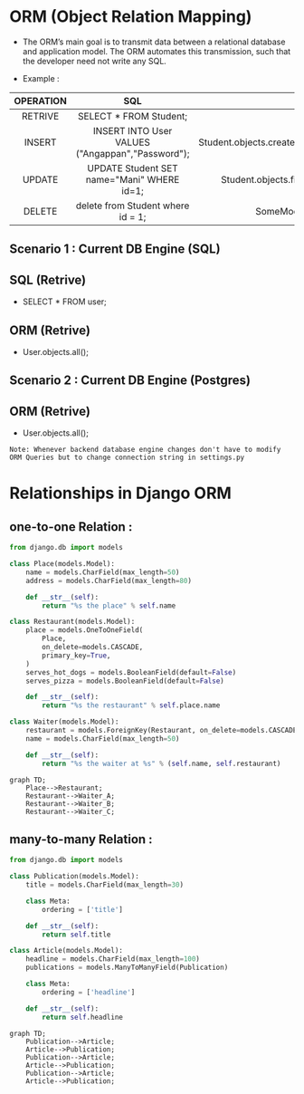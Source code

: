 # **ORM (Object Relation Mapping)**

-  The ORM’s main goal is to transmit data between a relational database and application model. The ORM automates this transmission, such that the developer need not write any SQL.

- Example :

OPERATION | SQL | ORM |
:---:|:---:|:---:|
|RETRIVE| SELECT * FROM Student;|Student.objects.all() |
|INSERT| INSERT INTO User VALUES ("Angappan","Password"); | Student.objects.create(name="Angappan",password="Password")|
|UPDATE| UPDATE Student SET name="Mani" WHERE id=1; | Student.objects.filter(id=1).update(password="12345")|
|DELETE| delete from Student where id = 1; |SomeModel.objects.filter(id=id).delete()|

## __Scenario 1 :__ Current DB Engine (SQL)

## SQL (Retrive)

- SELECT * FROM user;

## ORM (Retrive)
- User.objects.all();

## __Scenario 2 :__ Current DB Engine (Postgres)

## ORM (Retrive)
- User.objects.all();

`Note: Whenever backend database engine changes don't have to modify ORM Queries but to change connection string in settings.py`


# Relationships in Django ORM

## __one-to-one Relation__ :

```python
from django.db import models

class Place(models.Model):
    name = models.CharField(max_length=50)
    address = models.CharField(max_length=80)

    def __str__(self):
        return "%s the place" % self.name

class Restaurant(models.Model):
    place = models.OneToOneField(
        Place,
        on_delete=models.CASCADE,
        primary_key=True,
    )
    serves_hot_dogs = models.BooleanField(default=False)
    serves_pizza = models.BooleanField(default=False)

    def __str__(self):
        return "%s the restaurant" % self.place.name

class Waiter(models.Model):
    restaurant = models.ForeignKey(Restaurant, on_delete=models.CASCADE)
    name = models.CharField(max_length=50)

    def __str__(self):
        return "%s the waiter at %s" % (self.name, self.restaurant)
```


```mermaid
graph TD;
    Place-->Restaurant;
    Restaurant-->Waiter_A;
    Restaurant-->Waiter_B;
    Restaurant-->Waiter_C;
```


## __many-to-many Relation__ :

```python
from django.db import models

class Publication(models.Model):
    title = models.CharField(max_length=30)

    class Meta:
        ordering = ['title']

    def __str__(self):
        return self.title

class Article(models.Model):
    headline = models.CharField(max_length=100)
    publications = models.ManyToManyField(Publication)

    class Meta:
        ordering = ['headline']

    def __str__(self):
        return self.headline
```

```mermaid
graph TD;
    Publication-->Article;
    Article-->Publication;
    Publication-->Article;
    Article-->Publication;
    Publication-->Article;
    Article-->Publication;
```


